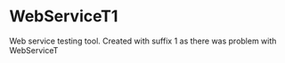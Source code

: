 WebServiceT1
============

Web service testing tool. Created with suffix 1 as there was problem with WebServiceT

